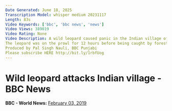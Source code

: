 ```yaml
---
Date Generated: June 18, 2025
Transcription Model: whisper medium 20231117
Length: 83s
Video Keywords: ['bbc', 'bbc news', 'news']
Video Views: 389019
Video Rating: None
Video Description: A wild leopard caused panic in the Indian village of Lamba in Jalanhar, Punjab.
The leopard was on the prowl for 12 hours before being caught by forest officials.
Produced by Pal Singh Nauli, BBC Punjabi
Please subscribe HERE http://bit.ly/1rbfUog
---
```


# Wild leopard attacks Indian village - BBC News
**BBC - World News:** [February 03, 2019](https://www.youtube.com/watch?v=SzVJUVrl8a8)
